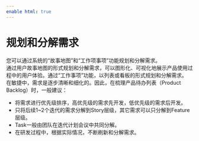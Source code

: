 ```yaml
---
enable html: true
---
```

# 规划和分解需求

您可以通过系统的“故事地图”和“工作项事项”功能规划和分解需求。         
通过用户故事地图的形式规划和分解需求，可以图形化、可视化地展示产品使用过程中的用户体验。通过“工作事项”功能，以列表或看板的形式规划和分解需求。                
在敏捷中，需求是逐步清晰和细化的。因此，在梳理产品待办列表（Product Backlog）时，一般建议：
* 将需求进行优先级排序，高优先级的需求先开发，低优先级的需求后开发。
* 只将后续1~2个迭代的需求分解到Story层级，其它需求可以只分解到Feature层级。 
* Task一般由团队在迭代计划会议中共同分解。
* 在研发过程中，根据实际情况，不断刷新和分解需求。


